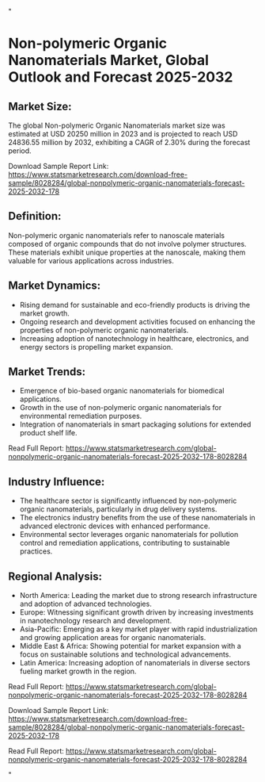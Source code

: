 <p>&quot;</p>
<meta charset=""UTF-8""><meta name=""viewport"" content=""width=device-width, initial-scale=1.0"">
<title></title>
<h1>Non-polymeric Organic Nanomaterials Market, Global Outlook and Forecast 2025-2032</h1>

<h2>Market Size:</h2>

<p>The global Non-polymeric Organic Nanomaterials market size was estimated at USD 20250 million in 2023 and is projected to reach USD 24836.55 million by 2032, exhibiting a CAGR of 2.30% during the forecast period.</p>

<p>Download Sample Report Link: <a href="https://www.statsmarketresearch.com/download-free-sample/8028284/global-nonpolymeric-organic-nanomaterials-forecast-2025-2032-178">https://www.statsmarketresearch.com/download-free-sample/8028284/global-nonpolymeric-organic-nanomaterials-forecast-2025-2032-178</a></p>

<h2>Definition:</h2>

<p>Non-polymeric organic nanomaterials refer to nanoscale materials composed of organic compounds that do not involve polymer structures. These materials exhibit unique properties at the nanoscale, making them valuable for various applications across industries.</p>

<h2>Market Dynamics:</h2>

<ul>
	<li>Rising demand for sustainable and eco-friendly products is driving the market growth.</li>
	<li>Ongoing research and development activities focused on enhancing the properties of non-polymeric organic nanomaterials.</li>
	<li>Increasing adoption of nanotechnology in healthcare, electronics, and energy sectors is propelling market expansion.</li>
</ul>

<h2>Market Trends:</h2>

<ul>
	<li>Emergence of bio-based organic nanomaterials for biomedical applications.</li>
	<li>Growth in the use of non-polymeric organic nanomaterials for environmental remediation purposes.</li>
	<li>Integration of nanomaterials in smart packaging solutions for extended product shelf life.</li>
</ul>

<p>Read Full Report: <a href="https://www.statsmarketresearch.com/global-nonpolymeric-organic-nanomaterials-forecast-2025-2032-178-8028284">https://www.statsmarketresearch.com/global-nonpolymeric-organic-nanomaterials-forecast-2025-2032-178-8028284</a></p>

<h2>Industry Influence:</h2>

<ul>
	<li>The healthcare sector is significantly influenced by non-polymeric organic nanomaterials, particularly in drug delivery systems.</li>
	<li>The electronics industry benefits from the use of these nanomaterials in advanced electronic devices with enhanced performance.</li>
	<li>Environmental sector leverages organic nanomaterials for pollution control and remediation applications, contributing to sustainable practices.</li>
</ul>

<h2>Regional Analysis:</h2>

<ul>
	<li>North America: Leading the market due to strong research infrastructure and adoption of advanced technologies.</li>
	<li>Europe: Witnessing significant growth driven by increasing investments in nanotechnology research and development.</li>
	<li>Asia-Pacific: Emerging as a key market player with rapid industrialization and growing application areas for organic nanomaterials.</li>
	<li>Middle East &amp; Africa: Showing potential for market expansion with a focus on sustainable solutions and technological advancements.</li>
	<li>Latin America: Increasing adoption of nanomaterials in diverse sectors fueling market growth in the region.</li>
</ul>

<p>Read Full Report: <a href="https://www.statsmarketresearch.com/global-nonpolymeric-organic-nanomaterials-forecast-2025-2032-178-8028284">https://www.statsmarketresearch.com/global-nonpolymeric-organic-nanomaterials-forecast-2025-2032-178-8028284</a></p>

<p>Download Sample Report Link: <a href="https://www.statsmarketresearch.com/download-free-sample/8028284/global-nonpolymeric-organic-nanomaterials-forecast-2025-2032-178">https://www.statsmarketresearch.com/download-free-sample/8028284/global-nonpolymeric-organic-nanomaterials-forecast-2025-2032-178</a></p>

<p>Read Full Report: <a href="https://www.statsmarketresearch.com/global-nonpolymeric-organic-nanomaterials-forecast-2025-2032-178-8028284">https://www.statsmarketresearch.com/global-nonpolymeric-organic-nanomaterials-forecast-2025-2032-178-8028284</a></p>

<p>&quot;</p>

